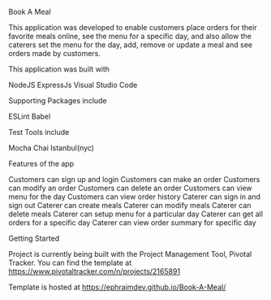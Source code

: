 Book A Meal

This application was developed to enable customers place orders for their favorite meals online, see the menu for a specific day, and also allow the caterers set the menu for the day, add, remove or update a meal and see orders made by customers.

This application was built with

NodeJS 
ExpressJs 
Visual Studio Code

Supporting Packages include

ESLint 
Babel 

Test Tools include

Mocha
Chai 
Istanbul(nyc) 

Features of the app

Customers can sign up and login
Customers can make an order
Customers can modify an order
Customers can delete an order
Customers can view menu for the day
Customers can view order history
Caterer can sign in and sign out
Caterer can create meals
Caterer can modify meals
Caterer can delete meals
Caterer can setup menu for a particular day
Caterer can get all orders for a specific day
Caterer can view order summary for specific day

Getting Started

Project is currently being built with the Project Management Tool, Pivotal Tracker. You can find the template at https://www.pivotaltracker.com/n/projects/2165891

Template is hosted at https://ephraimdev.github.io/Book-A-Meal/
